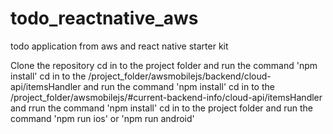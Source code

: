 # todo_reactnative_aws
todo application from aws and react native starter kit

Clone the repository
cd in to the project folder and run the command 'npm install'
cd in to the /project_folder/awsmobilejs/backend/cloud-api/itemsHandler and run the command 'npm install'
cd in to the /project_folder/awsmobilejs/#current-backend-info/cloud-api/itemsHandler and rrun the command 'npm install'
cd in to the project folder and run the command 'npm run ios' or 'npm run android'
